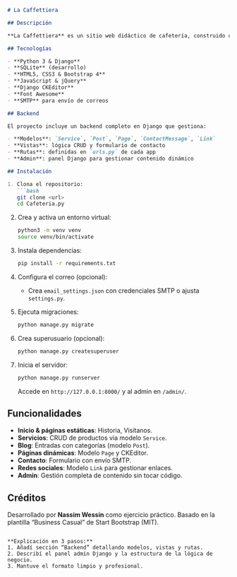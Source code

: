 ````markdown
# La Caffettiera

## Descripción

**La Caffettiera** es un sitio web didáctico de cafetería, construido con Django. Demuestra buenas prácticas en arquitecturas multi‑sección: página de inicio, servicios, blog, páginas informativas y formulario de contacto.

## Tecnologías

- **Python 3 & Django**  
- **SQLite** (desarrollo)  
- **HTML5, CSS3 & Bootstrap 4**  
- **JavaScript & jQuery**  
- **Django CKEditor**  
- **Font Awesome**  
- **SMTP** para envío de correos

## Backend

El proyecto incluye un backend completo en Django que gestiona:

- **Modelos**: `Service`, `Post`, `Page`, `ContactMessage`, `Link`  
- **Vistas**: lógica CRUD y formulario de contacto  
- **Rutas**: definidas en `urls.py` de cada app  
- **Admin**: panel Django para gestionar contenido dinámico  

## Instalación

1. Clona el repositorio:  
   ```bash
   git clone <url>
   cd Cafeteria.py
````

2. Crea y activa un entorno virtual:

   ```bash
   python3 -m venv venv
   source venv/bin/activate
   ```
3. Instala dependencias:

   ```bash
   pip install -r requirements.txt
   ```
4. Configura el correo (opcional):

   * Crea `email_settings.json` con credenciales SMTP o ajusta `settings.py`.
5. Ejecuta migraciones:

   ```bash
   python manage.py migrate
   ```
6. Crea superusuario (opcional):

   ```bash
   python manage.py createsuperuser
   ```
7. Inicia el servidor:

   ```bash
   python manage.py runserver
   ```

   Accede en `http://127.0.0.1:8000/` y al admin en `/admin/`.

## Funcionalidades

* **Inicio & páginas estáticas**: Historia, Visítanos.
* **Servicios**: CRUD de productos via modelo `Service`.
* **Blog**: Entradas con categorías (modelo `Post`).
* **Páginas dinámicas**: Modelo `Page` y CKEditor.
* **Contacto**: Formulario con envío SMTP.
* **Redes sociales**: Modelo `Link` para gestionar enlaces.
* **Admin**: Gestión completa de contenido sin tocar código.

## Créditos

Desarrollado por **Nassim Wessin** como ejercicio práctico. Basado en la plantilla “Business Casual” de Start Bootstrap (MIT).

```

**Explicación en 3 pasos:**  
1. Añadí sección “Backend” detallando modelos, vistas y rutas.  
2. Describí el panel admin Django y la estructura de la lógica de negocio.  
3. Mantuve el formato limpio y profesional.
```
